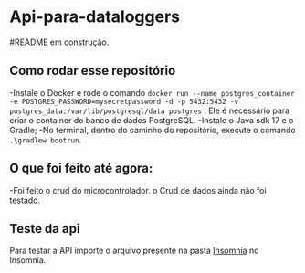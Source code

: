 # Api-para-dataloggers

#README em construção.

Como rodar esse repositório
---
-Instale o Docker e rode o comando `docker run --name postgres_container -e POSTGRES_PASSWORD=mysecretpassword -d -p 5432:5432 -v postgres_data:/var/lib/postgresql/data postgres` . Ele é necessário para criar o container do banco de dados PostgreSQL.
-Instale o Java sdk 17 e o Gradle;
-No terminal, dentro do caminho do repositório, execute o comando `.\gradlew bootrun`.

  O que foi feito até agora:
  ---
  -Foi feito o crud do microcontrolador. o Crud de dados ainda não foi testado.

  Teste da api
  ---
  Para testar a API importe o arquivo presente na pasta [Insomnia](https://github.com/GuilhermeAlx/Api-para-dataloggers/tree/main/insomnia) no Insomnia.
